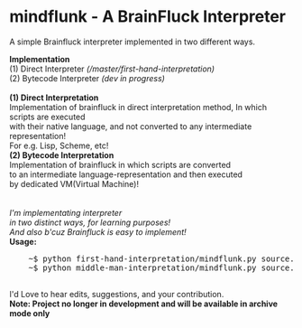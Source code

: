 # mindflunk - A BrainFluck Interpreter
A simple Brainfluck interpreter implemented in two different ways.  <br/>

<strong>Implementation </strong>  <br/>
(1) Direct Interpreter  <i>(/master/first-hand-interpretation)</i>   <br/>
(2) Bytecode Interpreter  <i>(dev in progress)</i>
<br/>
<br/>
<strong>(1) Direct Interpretation  </strong>   <br/>
Implementation of brainfluck in direct interpretation method, In which scripts are executed  
with their native language, and not converted to any intermediate representation!  <br/>
For e.g. Lisp, Scheme, etc!
<br/>
<strong>(2) Bytecode Interpretation   </strong><br/>
Implementation of brainfluck in which scripts are converted    
to an intermediate language-representation and then executed   
by dedicated VM(Virtual Machine)!     
<br/>
<br/>
<i>I'm implementating interpreter   
in two distinct ways, for learning purposes!    
And also b'cuz Brainfluck is easy to implement!     </i>
<br/>
<strong>Usage:</strong> <br/>
<pre>
    ~$ python first-hand-interpretation/mindflunk.py source.bf
    ~$ python middle-man-interpretation/mindflunk.py source.bf
    
</pre>

I'd Love to hear edits, suggestions, and your contribution. <br/>
<b>Note: Project no longer in development and will be available in archive mode only</b>
